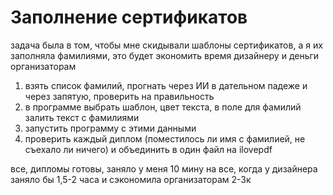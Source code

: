 # Заполнение сертификатов

задача была в том, чтобы мне скидывали шаблоны сертификатов, а я их заполняла фамилиями, это будет экономить время дизайнеру и деньги организаторам

1. взять список фамилий, прогнать через ИИ в дательном падеже и через запятую, проверить на правильность
2. в программе выбрать шаблон, цвет текста, в поле для фамилий залить текст с фамилиями
3. запустить программу с этими данными
4. проверить каждый диплом (поместилось ли имя с фамилией, не съехало ли ничего) и объединить в один файл на ilovepdf

все, дипломы готовы, заняло у меня 10 мину на все, когда у дизайнера заняло бы 1,5-2 часа и сэкономила организаторам 2-3к
